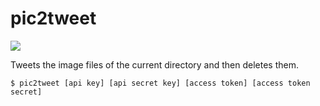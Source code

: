 # pic2tweet

[![](https://badge.fury.io/py/pic2tweet.svg)](https://pypi.org/project/pic2tweet)


Tweets the image files of the current directory and then deletes them.

```
$ pic2tweet [api key] [api secret key] [access token] [access token secret]
```
